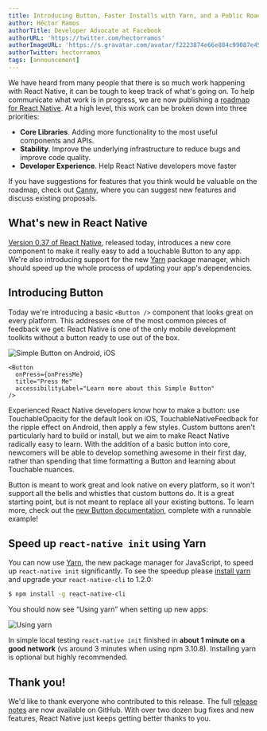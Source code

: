 ```yaml
---
title: Introducing Button, Faster Installs with Yarn, and a Public Roadmap
author: Héctor Ramos
authorTitle: Developer Advocate at Facebook
authorURL: 'https://twitter.com/hectorramos'
authorImageURL: 'https://s.gravatar.com/avatar/f2223874e66e884c99087e452501f2da?s=128'
authorTwitter: hectorramos
tags: [announcement]
---
```


We have heard from many people that there is so much work happening with React Native, it can be tough to keep track of what's going on. To help communicate what work is in progress, we are now publishing a [roadmap for React Native](https://github.com/facebook/react-native/wiki/Roadmap). At a high level, this work can be broken down into three priorities:

- **Core Libraries**. Adding more functionality to the most useful components and APIs.
- **Stability**. Improve the underlying infrastructure to reduce bugs and improve code quality.
- **Developer Experience**. Help React Native developers move faster

If you have suggestions for features that you think would be valuable on the roadmap, check out [Canny](https://react-native.canny.io/feature-requests), where you can suggest new features and discuss existing proposals.

## What's new in React Native

[Version 0.37 of React Native](https://github.com/facebook/react-native/releases/tag/v0.37.0), released today, introduces a new core component to make it really easy to add a touchable Button to any app. We're also introducing support for the new [Yarn](https://yarnpkg.com/) package manager, which should speed up the whole process of updating your app's dependencies.

## Introducing Button

Today we're introducing a basic `<Button />` component that looks great on every platform. This addresses one of the most common pieces of feedback we get: React Native is one of the only mobile development toolkits without a button ready to use out of the box.

![Simple Button on Android, iOS](/blog/assets/button-android-ios.png)

```
<Button
  onPress={onPressMe}
  title="Press Me"
  accessibilityLabel="Learn more about this Simple Button"
/>
```

Experienced React Native developers know how to make a button: use TouchableOpacity for the default look on iOS, TouchableNativeFeedback for the ripple effect on Android, then apply a few styles. Custom buttons aren't particularly hard to build or install, but we aim to make React Native radically easy to learn. With the addition of a basic button into core, newcomers will be able to develop something awesome in their first day, rather than spending that time formatting a Button and learning about Touchable nuances.

Button is meant to work great and look native on every platform, so it won't support all the bells and whistles that custom buttons do. It is a great starting point, but is not meant to replace all your existing buttons. To learn more, check out the [new Button documentation](/docs/button), complete with a runnable example!

## Speed up `react-native init` using Yarn

You can now use [Yarn](https://yarnpkg.com/), the new package manager for JavaScript, to speed up `react-native init` significantly. To see the speedup please [install yarn](https://yarnpkg.com/en/docs/install) and upgrade your `react-native-cli` to 1.2.0:

```sh
$ npm install -g react-native-cli
```

You should now see “Using yarn” when setting up new apps:

![Using yarn](/blog/assets/yarn-rncli.png)

In simple local testing `react-native init` finished in **about 1 minute on a good network** (vs around 3 minutes when using npm 3.10.8). Installing yarn is optional but highly recommended.

## Thank you!

We'd like to thank everyone who contributed to this release. The full [release notes](https://github.com/facebook/react-native/releases/tag/v0.37.0) are now available on GitHub. With over two dozen bug fixes and new features, React Native just keeps getting better thanks to you.
